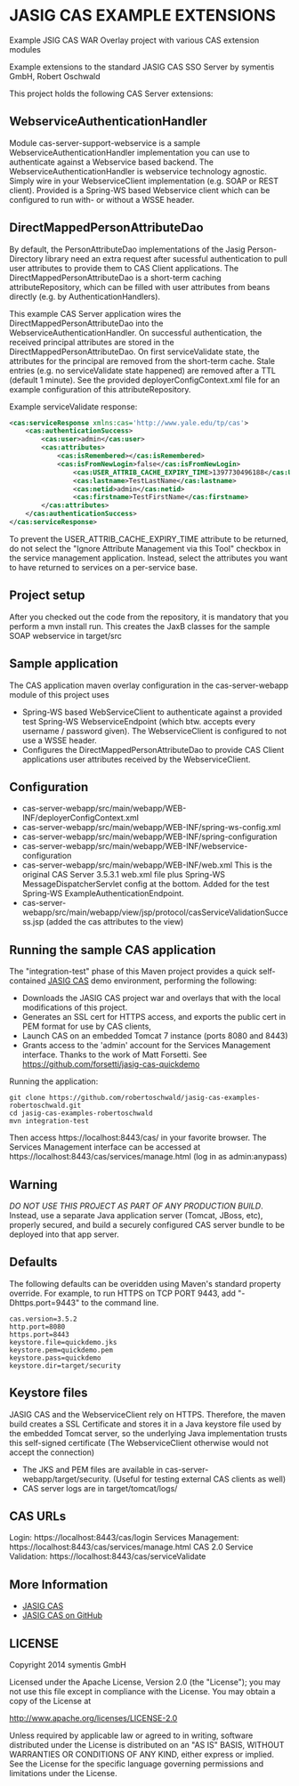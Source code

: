 JASIG CAS EXAMPLE EXTENSIONS
============================

Example JSIG CAS WAR Overlay project with various CAS extension modules

Example extensions to the standard JASIG CAS SSO Server by symentis GmbH, Robert Oschwald

This project holds the following CAS Server extensions:

WebserviceAuthenticationHandler
-------------------------------
Module cas-server-support-webservice is a sample WebserviceAuthenticationHandler implementation you can use to authenticate
against a Webservice based backend. The WebserviceAuthenticationHandler is webservice technology agnostic.
Simply wire in your WebserviceClient implementation (e.g. SOAP or REST client).
Provided is a Spring-WS based Webservice client which can be configured to run with- or without a WSSE header.

DirectMappedPersonAttributeDao
------------------------------
By default, the PersonAttributeDao implementations of the Jasig Person-Directory library need an extra request
after sucessful authentication to pull user attributes to provide them to CAS Client applications.
The DirectMappedPersonAttributeDao is a short-term caching attributeRepository, which can be filled with user attributes
from beans directly (e.g. by AuthenticationHandlers).

This example CAS Server application wires the DirectMappedPersonAttributeDao into the WebserviceAuthenticationHandler.
On successful authentication, the received principal attributes are stored in the DirectMappedPersonAttributeDao.
On first serviceValidate state, the attributes for the principal are removed from the short-term cache.
Stale entries (e.g. no serviceValidate state happened) are removed after a TTL (default 1 minute).
See the provided deployerConfigContext.xml file for an example configuration of this attributeRepository.

Example serviceValidate response:

```xml
<cas:serviceResponse xmlns:cas='http://www.yale.edu/tp/cas'>
    <cas:authenticationSuccess>
        <cas:user>admin</cas:user>
        <cas:attributes>
            <cas:isRemembered></cas:isRemembered>
            <cas:isFromNewLogin>false</cas:isFromNewLogin>
                <cas:USER_ATTRIB_CACHE_EXPIRY_TIME>1397730496188</cas:USER_ATTRIB_CACHE_EXPIRY_TIME>
                <cas:lastname>TestLastName</cas:lastname>
                <cas:netid>admin</cas:netid>
                <cas:firstname>TestFirstName</cas:firstname>
        </cas:attributes>
    </cas:authenticationSuccess>
</cas:serviceResponse>
```

To prevent the USER_ATTRIB_CACHE_EXPIRY_TIME attribute to be returned, do not select the "Ignore Attribute Management via this Tool" checkbox in the service management application.
Instead, select the attributes you want to have returned to services on a per-service base.

Project setup
-------------
After you checked out the code from the repository, it is mandatory that you perform a mvn install run.
This creates the JaxB classes for the sample SOAP webservice in target/src

Sample application
------------------
The CAS application maven overlay configuration in the cas-server-webapp module of this project uses

 * Spring-WS based WebServiceClient to authenticate against a provided test Spring-WS WebserviceEndpoint (which btw. accepts every username / password given).
   The WebserviceClient is configured to not use a WSSE header.
 * Configures the DirectMappedPersonAttributeDao to provide CAS Client applications user attributes received by the WebserviceClient.

Configuration
-------------
 * cas-server-webapp/src/main/webapp/WEB-INF/deployerConfigContext.xml
 * cas-server-webapp/src/main/webapp/WEB-INF/spring-ws-config.xml
 * cas-server-webapp/src/main/webapp/WEB-INF/spring-configuration
 * cas-server-webapp/src/main/webapp/WEB-INF/webservice-configuration
 * cas-server-webapp/src/main/webapp/WEB-INF/web.xml
   This is the original CAS Server 3.5.3.1 web.xml file plus Spring-WS MessageDispatcherServlet config at the bottom.
   Added for the test Spring-WS ExampleAuthenticationEndpoint.
 * cas-server-webapp/src/main/webapp/view/jsp/protocol/casServiceValidationSuccess.jsp (added the cas attributes to the view)


Running the sample CAS application
----------------------------------
The "integration-test" phase of this Maven project provides a quick self-contained
[JASIG CAS](http://jasig.org/cas) demo environment, performing the following:
 * Downloads the JASIG CAS project war and overlays that with the local modifications of this project.
 * Generates an SSL cert for HTTPS access, and exports the public cert in PEM format for use by CAS clients,
 * Launch CAS on an embedded Tomcat 7 instance (ports 8080 and 8443)
 * Grants access to the 'admin' account for the Services Management interface.
Thanks to the work of Matt Forsetti. See https://github.com/forsetti/jasig-cas-quickdemo

Running the application:
```
git clone https://github.com/robertoschwald/jasig-cas-examples-robertoschwald.git
cd jasig-cas-examples-robertoschwald
mvn integration-test
```

Then access https://localhost:8443/cas/ in your favorite browser.
The Services Management interface can be accessed at
 https://localhost:8443/cas/services/manage.html (log in as admin:anypass)

Warning
-------
*DO NOT USE THIS PROJECT AS PART OF ANY PRODUCTION BUILD*.
Instead, use a separate Java application server (Tomcat, JBoss, etc), properly secured,
and build a securely configured CAS server bundle to be deployed into that app server.


Defaults
--------
The following defaults can be overidden using Maven's standard property
override.  For example, to run HTTPS on TCP PORT 9443, add
"-Dhttps.port=9443" to the command line.

```
cas.version=3.5.2
http.port=8080
https.port=8443
keystore.file=quickdemo.jks
keystore.pem=quickdemo.pem
keystore.pass=quickdemo
keystore.dir=target/security
```

Keystore files
--------------
JASIG CAS and the WebserviceClient rely on HTTPS. Therefore, the maven build creates a SSL Certificate and
stores it in a Java keystore file used by the embedded Tomcat server, so the underlying Java implementation trusts this
self-signed certificate (The WebserviceClient otherwise would not accept the connection)

 * The JKS and PEM files are available in cas-server-webapp/target/security. (Useful for testing external CAS clients as well)
 * CAS server logs are in target/tomcat/logs/

CAS URLs
--------
Login: https://localhost:8443/cas/login
Services Management: https://localhost:8443/cas/services/manage.html
CAS 2.0 Service Validation: https://localhost:8443/cas/serviceValidate

More Information
----------------
 * [JASIG CAS](http://jasig.org/cas)
 * [JASIG CAS on GitHub](https://github.com/jasig/cas)


LICENSE
-------
Copyright 2014 symentis GmbH

Licensed under the Apache License, Version 2.0 (the "License");
you may not use this file except in compliance with the License.
You may obtain a copy of the License at

http://www.apache.org/licenses/LICENSE-2.0

Unless required by applicable law or agreed to in writing, software
distributed under the License is distributed on an "AS IS" BASIS,
WITHOUT WARRANTIES OR CONDITIONS OF ANY KIND, either express or implied.
See the License for the specific language governing permissions and
limitations under the License.



